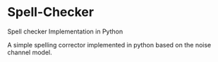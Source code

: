 # Spell-Checker
Spell checker Implementation in Python

A simple spelling corrector implemented in python based on the noise channel model. 
